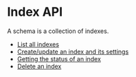 # Index API

A schema is a collection of indexes.

* [List all indexes](list.md)
* [Create/update an index and its settings](create.md)
* [Getting the status of an index](index/status.md)
* [Delete an index](delete.md)